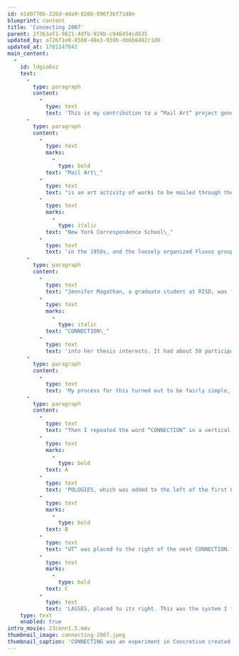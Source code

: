 ```yaml
---
id: e1d0770b-226d-4da9-8206-896f3bf71d8e
blueprint: content
title: 'Connecting 2007'
parent: 2f363af1-9821-4dfb-924b-c946454cd035
updated_by: a726f1e0-85b0-48e3-939b-db6b8482c1d0
updated_at: 1701147842
main_content:
  -
    id: ldgia8xz
    text:
      -
        type: paragraph
        content:
          -
            type: text
            text: 'This is my contribution to a “Mail Art” project generated by Jennifer Magathan in 2007.'
      -
        type: paragraph
        content:
          -
            type: text
            marks:
              -
                type: bold
            text: "Mail Art\_"
          -
            type: text
            text: "is an art activity of works to be mailed through the postal service. Ray Johnson started some of this via his\_"
          -
            type: text
            marks:
              -
                type: italic
            text: "New York Correspondence School\_"
          -
            type: text
            text: 'in the 1950s, and the loosely organized Fluxus group (Ray became part of) also produced works this way as a, avant-garde art activity in the 1960s. Since then Mail Art developed into a global movement which continues today.'
      -
        type: paragraph
        content:
          -
            type: text
            text: "Jennifer Magathan, a graduate student at RISD, was fascinated with this way of working and communicating. So she decided to incorporate a project titled\_"
          -
            type: text
            marks:
              -
                type: italic
            text: "CONNECTION\_"
          -
            type: text
            text: 'into her thesis interests. It had about 50 participants, and this was my contribution.'
      -
        type: paragraph
        content:
          -
            type: text
            text: 'My process for this turned out to be fairly simple, but is not untypical of my general approach to art/poetry. I took Jennifer’s original email, and marked the first word stating with the letter “A” (= Apologies); then continued to look for the next word starting with “B” (= but); then the next word starting with “C” (= classes); and proceeded that way until the letter “J”, being the last word on the letter. To get the next letters I started again from the top of the email with the letter “K”— and proceeded to continue this process to loop through the letter until I found all letters and the respective words.'
      -
        type: paragraph
        content:
          -
            type: text
            text: "Then I repeated the word “CONNECTION” in a vertical format 26 times (= the 26 letters of the alphabet), and proceeded to add the words found in the email to the column’s left or right sides. The first word was\_"
          -
            type: text
            marks:
              -
                type: bold
            text: A
          -
            type: text
            text: 'POLOGIES, which was added to the left of the first CONNECTION. The next word “'
          -
            type: text
            marks:
              -
                type: bold
            text: B
          -
            type: text
            text: "UT” was placed to the right of the next CONNECTION. Then that same word was placed to the left of the next CONNECTION, and to it's right was placed the next word alphabetically,\_"
          -
            type: text
            marks:
              -
                type: bold
            text: C
          -
            type: text
            text: 'LASSES, placed to its right. This was the system I followed, until all the words were placed, alphabetically ending with the word APOLOGIES.'
    type: text
    enabled: true
intro_movie: 23conn1.5.m4v
thumbnail_image: connecting-2007.jpeg
thumbnail_caption: 'CONNECTING was an experiment in Concretism created for the invitation to contribute to Jennifer Magathan’s Mail Art project in 2007.'
---
```


